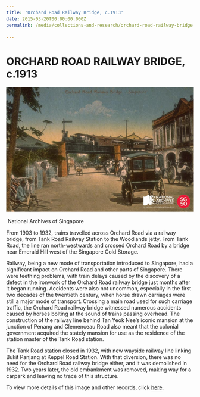```yaml
---
title: 'Orchard Road Railway Bridge, c.1913'
date: 2015-03-20T00:00:00.000Z
permalink: /media/collections-and-research/orchard-road-railway-bridge

---
```



<iframe id="pxcelframe" src="//t.sharethis.com/a/t_.htm?ver=0.345.16984&amp;cid=c010#rnd=1577952120297&amp;cid=c010&amp;dmn=www.nas.gov.sg&amp;tt=t.dhj&amp;dhjLcy=55&amp;lbl=pxcel&amp;flbl=pxcel&amp;ll=d&amp;ver=0.345.16984&amp;ell=d&amp;cck=__stid&amp;pn=%2Fblogs%2Farchivistpick%2Forchard-road-railway-bridge%2F&amp;qs=na&amp;rdn=www.nas.gov.sg&amp;rpn=%2Fblogs%2Farchivistpick%2F2015%2F03%2F&amp;rqs=na&amp;cc=SG&amp;cont=AS&amp;ipaddr=" style="display: none;"></iframe>

# ORCHARD ROAD RAILWAY BRIDGE, c.1913

![National Archives of Singapore](../../../images/blogs/2015-03-20-L.jpg)

​																National Archives of Singapore

From 1903 to 1932, trains travelled across Orchard Road via a railway bridge, from Tank Road Railway Station to the Woodlands jetty. From Tank Road, the line ran north-westwards and crossed Orchard Road by a bridge near Emerald Hill west of the Singapore Cold Storage.

Railway, being a new mode of transportation introduced to Singapore, had a significant impact on Orchard Road and other parts of Singapore. There were teething problems, with train delays caused by the discovery of a defect in the ironwork of the Orchard Road railway bridge just months after it began running. Accidents were also not uncommon, especially in the first two decades of the twentieth century, when horse drawn carriages were still a major mode of transport. Crossing a main road used for such carriage traffic, the Orchard Road railway bridge witnessed numerous accidents caused by horses bolting at the sound of trains passing overhead. The construction of the railway line behind Tan Yeok Nee’s iconic mansion at the junction of Penang and Clemenceau Road also meant that the colonial government acquired the stately mansion for use as the residence of the station master of the Tank Road station.

The Tank Road station closed in 1932, with new wayside railway line linking Bukit Panjang at Keppel Road Station. With that diversion, there was no need for the Orchard Road railway bridge either, and it was demolished in 1932. Two years later, the old embankment was removed, making way for a carpark and leaving no trace of this structure.

To view more details of this image and other records, click [here](http://www.nas.gov.sg/archivesonline/photographs/record-details/362b7cba-1162-11e3-83d5-0050568939ad).